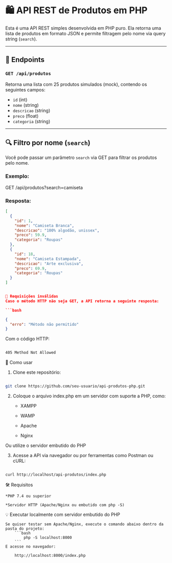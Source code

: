 # 🛍️ API REST de Produtos em PHP

Esta é uma API REST simples desenvolvida em PHP puro. Ela retorna uma lista de produtos em formato JSON e permite filtragem pelo nome via query string (`search`).

---

## 📌 Endpoints

### `GET /api/produtos`

Retorna uma lista com 25 produtos simulados (mock), contendo os seguintes campos:

- `id` (int)
- `nome` (string)
- `descricao` (string)
- `preco` (float)
- `categoria` (string)

---

## 🔍 Filtro por nome (`search`)

Você pode passar um parâmetro `search` via GET para filtrar os produtos pelo nome.

### Exemplo:

GET /api/produtos?search=camiseta


### Resposta:
```json
[
  {
    "id": 1,
    "nome": "Camiseta Branca",
    "descricao": "100% algodão, unissex",
    "preco": 59.9,
    "categoria": "Roupas"
  },
  {
    "id": 18,
    "nome": "Camiseta Estampada",
    "descricao": "Arte exclusiva",
    "preco": 69.9,
    "categoria": "Roupas"
  }
]


🚫 Requisições inválidas
Caso o método HTTP não seja GET, a API retorna a seguinte resposta:

```bash

{
  "erro": "Método não permitido"
}

``` 

Com o código HTTP:

```bash 

405 Method Not Allowed

```

🚀 Como usar

1. Clone este repositório:

```bash

git clone https://github.com/seu-usuario/api-produtos-php.git

```

2. Coloque o arquivo index.php em um servidor com suporte a PHP, como:

    * XAMPP

    * WAMP

    * Apache    

    * Nginx

Ou utilize o servidor embutido do PHP


3. Acesse a API via navegador ou por ferramentas como Postman ou cURL:

```bash

curl http://localhost/api-produtos/index.php

```

🛠 Requisitos

    *PHP 7.4 ou superior

    *Servidor HTTP (Apache/Nginx ou embutido com php -S)

💡 Executar localmente com servidor embutido do PHP

    Se quiser testar sem Apache/Nginx, execute o comando abaixo dentro da pasta do projeto:
        ```bash
            php -S localhost:8000
        ```
    E acesse no navegador:
```bash        
    http://localhost:8000/index.php

```